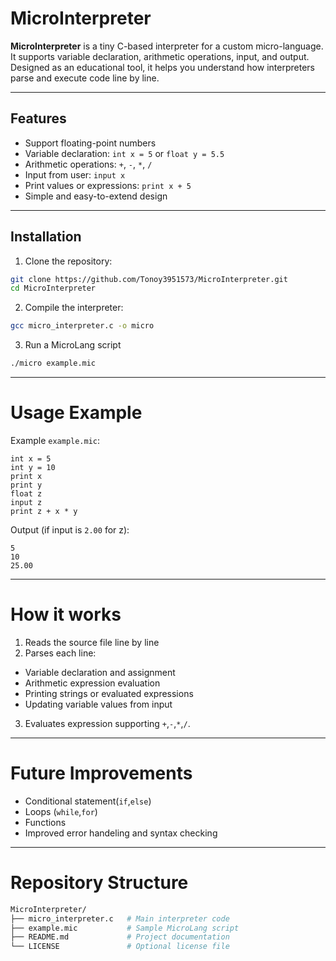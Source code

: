 # MicroInterpreter

**MicroInterpreter** is a tiny C-based interpreter for a custom micro-language. It supports variable declaration, arithmetic operations, input, and output. Designed as an educational tool, it helps you understand how interpreters parse and execute code line by line.

---

## Features
- Support floating-point numbers
- Variable declaration: `int x = 5` or `float y = 5.5`
- Arithmetic operations: `+`, `-`, `*`, `/`
- Input from user: `input x`
- Print values or expressions: `print x + 5`
- Simple and easy-to-extend design

---

## Installation
1. Clone the repository:
```bash
git clone https://github.com/Tonoy3951573/MicroInterpreter.git
cd MicroInterpreter
```
2. Compile the interpreter:
```bash
gcc micro_interpreter.c -o micro
```
3. Run a MicroLang script
```bash
./micro example.mic
```
---
# Usage Example 
 Example `example.mic`:
 ```mic
int x = 5
int y = 10
print x
print y
float z
input z
print z + x * y
```
Output (if input is `2.00` for z):
```
5
10
25.00
```
---
# How it works
1. Reads the source file line by line
2. Parses each line:
  - Variable declaration and assignment
  - Arithmetic expression evaluation
  - Printing strings or evaluated expressions
  - Updating variable values from input
3. Evaluates expression supporting `+`,`-`,`*`,`/`.
---
# Future Improvements
  - Conditional statement(`if`,`else`)
  - Loops (`while`,`for`)
  - Functions
  - Improved error handeling and syntax checking
---
# Repository Structure
```bash
MicroInterpreter/
├── micro_interpreter.c   # Main interpreter code
├── example.mic           # Sample MicroLang script
├── README.md             # Project documentation
└── LICENSE               # Optional license file
```


